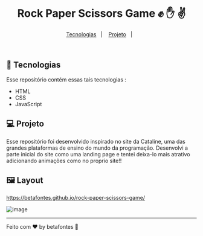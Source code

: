 <h1 align="center">Rock Paper Scissors Game ✊ ✋ ✌️ </h1>

<p align="center">
  <a href="#-tecnologias">Tecnologias</a>&nbsp;&nbsp;&nbsp;|&nbsp;&nbsp;&nbsp;
  <a href="#-projeto">Projeto</a>&nbsp;&nbsp;&nbsp;|&nbsp;&nbsp;&nbsp;
</p>

<br>

## 🚀 Tecnologias

Esse repositório contém essas tais tecnologias :

- HTML
- CSS
- JavaScript

## 💻 Projeto

Esse repositório foi desenvolvido inspirado no site da Cataline, uma das grandes plataformas de ensino do mundo da programação. Desenvolvi a parte inicial do site como uma
landing page e tentei deixa-lo mais atrativo adicionando animações como no proprio site!!

## 🖼️ Layout

https://betafontes.github.io/rock-paper-scissors-game/

![image](https://user-images.githubusercontent.com/70981960/228690367-4e76ccc6-b9bc-4fae-9680-104d09639319.png)








<hr>

Feito com ♥ by betafontes :wave: 
